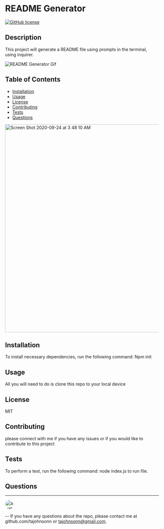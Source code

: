 

# README Generator 
[![GitHub license](https://img.shields.io/github/license/Naereen/StrapDown.js.svg)](https://github.com/Naereen/StrapDown.js/blob/master/LICENSE)


## Description
This project will generate a README file using prompts in the terminal, using inquirer.

![README Generator Gif](https://user-images.githubusercontent.com/57122209/94136034-311f6500-fe19-11ea-9ed1-692a86b22211.gif)


## Table of Contents
* [Installation](#Installation)
* [Usage](#Usage)
* [License](#License)
* [Contributing](#Contributing)
* [Tests](#Tests)
* [Questions](#Questions)

<img width="679" alt="Screen Shot 2020-09-24 at 3 48 10 AM" src="https://user-images.githubusercontent.com/57122209/94136094-45fbf880-fe19-11ea-9e49-d2babc4c6562.png">


## Installation
To install necessary dependencies, run the following command:
Npm init 

## Usage
All you will need to do is clone this repo to your local device

## License
MIT
## Contributing
please connect with me if you have any issues or if you would like to contribute to this project
## Tests
To perform a test, run the following command:
node index.js to run file.


## Questions


---

<img src="https://avatars0.githubusercontent.com/u/57122209?s=460&v=4"
alt="avatar" style="border-radius: 16px" width="30" />

--
If you have any questions about the repo, please contact me at github.com/tajohnsonn or tajohnsonn@gmail.com.
